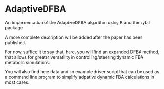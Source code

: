 # AdaptiveDFBA
An implementation of the AdaptiveDFBA algorithm using R and the sybil package

A more complete description will be added after the paper has been published.

For now, suffice it to say that, here, you will find an expanded DFBA method,
that allows for greater versatility in controlling/steering dynamic FBA 
metabolic simulations.

You will also find here data and an example driver script that can be used as
a command line program to simplify adpative dynamic FBA calculations in most
cases.
